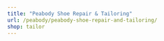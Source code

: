 ```yaml
---
title: "Peabody Shoe Repair & Tailoring"
url: /peabody/peabody-shoe-repair-and-tailoring/
shop: tailor
---
```

